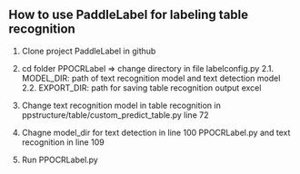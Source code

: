 ## How to use PaddleLabel for labeling table recognition 

1. Clone project PaddleLabel in github 
2. cd folder PPOCRLabel => change directory in file labelconfig.py 
  2.1. MODEL_DIR: path of text recognition model and text detection model
  2.2. EXPORT_DIR: path for saving table recognition output excel
3. Change text recognition model in table recognition in ppstructure/table/custom_predict_table.py line 72
4. Chagne model_dir for text detection in line 100 PPOCRLabel.py and text recognition in line 109

5. Run PPOCRLabel.py
